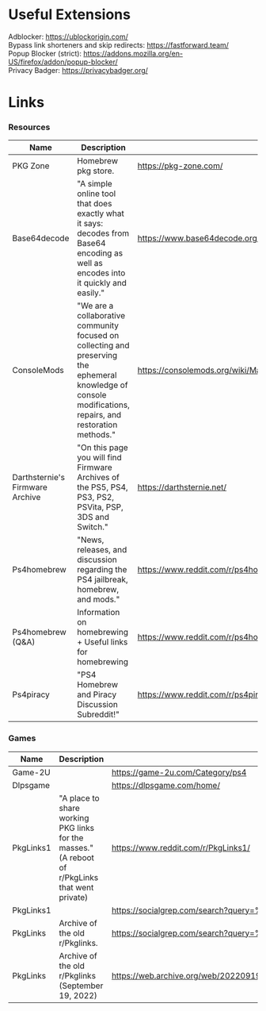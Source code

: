 # Useful Extensions

Adblocker: https://ublockorigin.com/    
Bypass link shorteners and skip redirects: https://fastforward.team/    
Popup Blocker (strict): https://addons.mozilla.org/en-US/firefox/addon/popup-blocker/   
Privacy Badger: https://privacybadger.org/

# Links

### Resources
|Name|Description|Link|
|-|-|-|
|PKG Zone|Homebrew pkg store.|https://pkg-zone.com/|
|Base64decode|"A simple online tool that does exactly what it says: decodes from Base64 encoding as well as encodes into it quickly and easily."|https://www.base64decode.org/|
|ConsoleMods|"We are a collaborative community focused on collecting and preserving the ephemeral knowledge of console modifications, repairs, and restoration methods."|https://consolemods.org/wiki/Main_Page|
|Darthsternie's Firmware Archive|"On this page you will find Firmware Archives of the PS5, PS4, PS3, PS2, PSVita, PSP, 3DS and Switch."|https://darthsternie.net/|
|Ps4homebrew|"News, releases, and discussion regarding the PS4 jailbreak, homebrew, and mods."|https://www.reddit.com/r/ps4homebrew/|
|Ps4homebrew (Q&A)|Information on homebrewing + Useful links for homebrewing|https://www.reddit.com/r/ps4homebrew/comments/tdxr6z/ps4_homebrew_qa_general_march_2022_edition_post/|
|Ps4piracy|"PS4 Homebrew and Piracy Discussion Subreddit!"|https://www.reddit.com/r/ps4piracy/|

### Games
|Name|Description|Link|
|-|-|-|
|Game-2U||https://game-2u.com/Category/ps4|
|Dlpsgame||https://dlpsgame.com/home/|
|PkgLinks1|"A place to share working PKG links for the masses." (A reboot of r/PkgLinks that went private)|https://www.reddit.com/r/PkgLinks1/|
|PkgLinks1||https://socialgrep.com/search?query=%2Fr%2Fpkglinks1|
|PkgLinks|Archive of the old r/Pkglinks.|https://socialgrep.com/search?query=%2Fr%2Fpkglinks|
|PkgLinks|Archive of the old r/Pkglinks (September 19, 2022)|https://web.archive.org/web/20220919211451/https://www.reddit.com/r/PkgLinks/|
